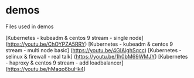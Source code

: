 # demos
Files used in demos

[Kubernetes - kubeadm & centos 9 stream - single node] (https://youtu.be/ChOYPZA5RRY)
[Kubernetes - kubeadm & centos 9 stream - multi node basic] (https://youtu.be/4GIAighSqcc)
[Kubernetes - selinux & firewall - real talk] (https://youtu.be/1h0bM69WMJY)
[Kubernetes - haproxy & centos 9 stream - add loadbalancer] (https://youtu.be/hMaqo6buHk4)
